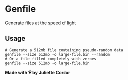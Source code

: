 # Genfile

Generate files at the speed of light

## Usage
```shell
# Generate a 512mb file containing pseudo-random data
genfile --size 512mb -o large-file.bin --random
# Or a file filled completely with zeroes
genfile --size 512mb -o large-file.bin
```

**Made with 💗 by Juliette Cordor**

